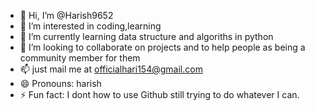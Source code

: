 - 👋 Hi, I’m @Harish9652
- 👀 I’m interested in coding,learning
- 🌱 I’m currently learning data structure and algoriths in python 
- 💞️ I’m looking to collaborate on projects and to help people as being a community member for them 
- 📫 just mail me at officialhari154@gmail.com
- 😄 Pronouns: harish 
- ⚡ Fun fact: I dont how to use Github still trying to do whatever I can.

<!---
Harish9652/Harish9652 is a ✨ special ✨ repository because its `README.md` (this file) appears on your GitHub profile.
You can click the Preview link to take a look at your changes.
--->
